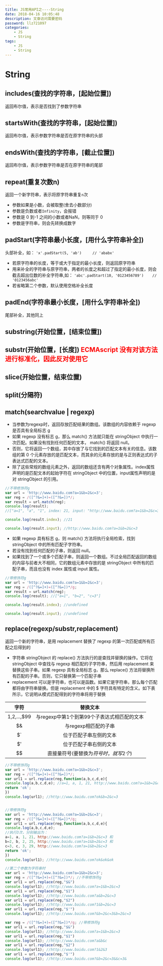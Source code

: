 ```yaml
---
title: JS常用API之----String
date: 2018-04-16 10:05:48
description: 文章访问需要密码
password: llz721097
categories: 
    - JS
    - String
tags: 
    - JS
    - String
---
```

# String
## includes(查找的字符串，[起始位置])
返回布尔值，表示是否找到了参数字符串
## startsWith(查找的字符串，[起始位置])
返回布尔值，表示参数字符串是否在原字符串的头部
## endsWith(查找的字符串，[截止位置])
返回布尔值，表示参数字符串是否在原字符串的尾部
## repeat(重复次数n)
返回一个新字符串，表示将原字符串重复`n`次
- 参数如果是小数，会被取整(舍去小数部分)
- 参数是负数或者`Infinity`，会报错  
- 参数是 0 到-1 之间的小数或者NaN，则等同于 0
- 参数是字符串，则会先转换成数字
## padStart(字符串最小长度，[用什么字符串补全])
头部补全，如： `'x'.padStart(5, 'ab')     // 'ababx'`
- 若原字符串的长度，等于或大于指定的最小长度，则返回原字符串
- 用来补全的字符串与原字符串，两者的长度之和超过了指定的最小长度，则会截去超出位数的补全字符串,如： `'abc'.padStart(10, '0123456789')    // '0123456abc'`
- 若省略第二个参数，默认使用空格补全长度
## padEnd(字符串最小长度，[用什么字符串补全])
尾部补全，其他同上
## substring(开始位置，[结束位置])
## substr(开始位置，[长度])  <font color="red">ECMAscript 没有对该方法进行标准化，因此反对使用它</font>
## slice(开始位置，结束位置)
## split(分隔符)
## match(searchvalue | regexp)
- 当参数为regexp时，返回存放匹配结果的数组。该数组的内容依赖于 regexp 是否具有全局标志 g
- 如果 regexp 没有标志 g，那么 match() 方法就只能在 stringObject 中执行一次匹配。如果没有找到任何匹配的文本， match() 将返回 null。
- 否则，它将返回一个数组，其中存放了与它找到的匹配文本有关的信息。该数组的第 0 个元素存放的是匹配文本，而其余的元素存放的是与正则表达式的子表达式匹配的文本。
- 除了这些常规的数组元素之外，返回的数组还含有两个对象属性。index属性声明的是匹配文本的起始字符在 stringObject 中的位置，input属性声明的是对 stringObject 的引用。
```javascript
//不带修饰符g
var url = 'http://www.baidu.com?a=1&b=2&c=3';
var reg = /([^?&=]+)=([^?&=])*/;
var result = url.match(reg);
console.log(result); 
//["a=1", "a", "1", index: 21, input: "http://www.baidu.com?a=1&b=2&c=3"]

console.log(result.index); //21

console.log(result.input); //http://www.baidu.com?a=1&b=2&c=3
```
-  如果 regexp 具有标志 g，则 match() 方法将执行全局检索，找到 stringObject 中的所有匹配子字符串。
-  若没有找到任何匹配的子串，则返回 null。
-  如果找到了一个或多个匹配子串，则返回一个数组。不过全局匹配返回的数组的内容与前者大不相同，它的数组元素中存放的是 stringObject 中所有的匹配子串，而且也没有 index 属性或 input 属性。
```javascript
//带修饰符g
var url = 'http://www.baidu.com?a=1&b=2&c=3';
var reg = /([^?&=]+)=([^?&=])*/g;
var result = url.match(reg);
console.log(result); //["a=1", "b=2", "c=3"]

console.log(result.index); //undefined

console.log(result.input); //undefined
```
## replace(regexp/substr,replacement)
返回一个新的字符串，是用 replacement 替换了 regexp 的第一次匹配或所有匹配之后得到的
- 字符串 stringObject 的 replace() 方法执行的是查找并替换的操作。它将在 stringObject 中查找与 regexp 相匹配的子字符串，然后用 replacement 来替换这些子串。如果 regexp 具有全局标志 g，那么 replace() 方法将替换所有匹配的子串。否则，它只替换第一个匹配子串
-  replacement 可以是字符串，也可以是函数。如果它是字符串，那么每个匹配都将由字符串替换。但是 replacement 中的 $ 字符具有特定的含义。如下表所示，它说明从模式匹配得到的字符串将用于替换

|字符|替换文本|
|:-:|:-:|
|$1,$2,...,$99|与regexp中第1个到第99个子表达式相匹配的文本|
|$&|与regexp相匹配的子串|
|$`|位于匹配子串左侧的文本|
|$'|位于匹配子串右侧的文本|
|$$|直接量符号(要替换为$符号时，就写2个$)|

```javascript
//不带修饰符g
var url = 'http://www.baidu.com?a=1&b=2&c=3';
var reg = /([^?&=]+)=([^?&=])*/;
var url1 = url.replace(reg,function(a,b,c,d,e){
console.log(a,b,c,d,e); //a=1, a, 1, 21, http://www.baidu.com?a=1&b=2&c=3
return 'ok';
})
console.log(url1); //http://www.baidu.com?ok&b=2&c=3


//带修饰符g
var url = 'http://www.baidu.com?a=1&b=2&c=3';
var reg = /([^?&=]+)=([^?&=])*/g;
var url1 = url.replace(reg,function(a,b,c,d,e){
console.log(a,b,c,d,e); 
//执行3次，分别输出为：
a=1, a, 1, 21, http://www.baidu.com?a=1&b=2&c=3 和 
b=2, b, 2, 25, http://www.baidu.com?a=1&b=2&c=3 和 
c=3, c, 3, 29, http://www.baidu.com?a=1&b=2&c=3
return 'ok';
})
console.log(url1); //http://www.baidu.com?ok&ok&ok

//第二个参数为字符串时
var url = 'http://www.baidu.com?a=1&b=2&c=3';
var reg = /([^?&=]+)=([^?&=])*/; //不带修饰符g
var url1 = url.replace(reg,"$&")
console.log(url1); //http://www.baidu.com?a=1&b=2&c=3
var url1 = url.replace(reg,"$1")
console.log(url1); //http://www.baidu.com?a&b=2&c=3
var url1 = url.replace(reg,"$2")
console.log(url1); //http://www.baidu.com?1&b=2&c=3
var url1 = url.replace(reg,"$'")
console.log(url1); //http://www.baidu.com?&b=2&c=3&b=2&c=3

var reg = /([^?&=]+)=([^?&=])*/g; //带修饰符g
var url1 = url.replace(reg,"$&")
console.log(url1); //http://www.baidu.com?a=1&b=2&c=3
var url1 = url.replace(reg,"$1")
console.log(url1); //http://www.baidu.com?a&b&c
var url1 = url.replace(reg,"$2")
console.log(url1); //http://www.baidu.com?1&2&3
var url1 = url.replace(reg,"$'")
console.log(url1); //http://www.baidu.com?&b=2&c=3&&c=3&
```






